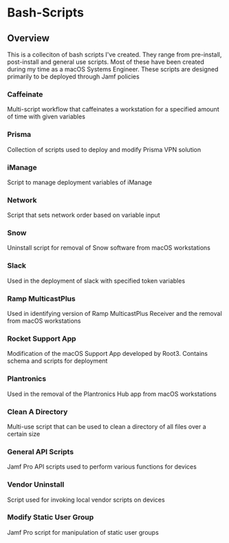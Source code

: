 # Bash-Scripts

## Overview
This is a colleciton of bash scripts I've created. They range from pre-install, post-install and general use scripts. Most of these have been created during my time as a macOS Systems Engineer. These scripts are designed primarily to be deployed through Jamf policies

### Caffeinate
Multi-script workflow that caffeinates a workstation for a specified amount of time with given variables

### Prisma
Collection of scripts used to deploy and modify Prisma VPN solution

### iManage
Script to manage deployment variables of iManage

### Network
Script that sets network order based on variable input

### Snow
Uninstall script for removal of Snow software from macOS workstations

### Slack
Used in the deployment of slack with specified token variables

### Ramp MulticastPlus
Used in identifying version of Ramp MulticastPlus Receiver and the removal from macOS workstations

### Rocket Support App
Modification of the macOS Support App developed by Root3. Contains schema and scripts for deployment

### Plantronics
Used in the removal of the Plantronics Hub app from macOS workstations

### Clean A Directory
Multi-use script that can be used to clean a directory of all files over a certain size

### General API Scripts
Jamf Pro API scripts used to perform various functions for devices

### Vendor Uninstall
Script used for invoking local vendor scripts on devices

### Modify Static User Group
Jamf Pro script for manipulation of static user groups
